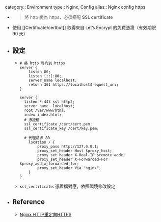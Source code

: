 category:: Environment
type:: Nginx, Config
alias:: Nginx config https

- > 將 http 變為 https，必須搭配 **SSL certificate**
- 使用 [[Certificate/certbot]] 取得來自 Let’s Encrypt 的免費憑證（有效期限 90 天）
- ## 設定
	- ```plain
	  # 將 http 導向到 https
	  server {
	      listen 80;
	      listen [::]:80;
	      server_name localhost;
	      return 301 https://localhost$request_uri;
	  }
	  
	  server {
	    listen *:443 ssl http2;
	    server_name  localhost;
	    root /var/www/html;
	    index index.html;
	    # 憑證檔
	    ssl_certificate /cert/cert.pem; 
	    ssl_certificate_key /cert/key.pem;
	    
	    # 代理請求 80
	      location / {
	          proxy_pass http://127.0.0.1;
	          proxy_set_header Host $proxy_host;
	          proxy_set_header X-Real-IP $remote_addr;
	          proxy_set_header X-Forwarded-For $proxy_add_x_forwarded_for;
	          proxy_set_header Via "nginx";
	      }
	  }
	  ```
	- `ssl_certificate`: 憑證檔對應，依照環境修改設定
- ## Reference
	- [Nginx HTTP重定向HTTPS](https://www.myfreax.com/redirect-http-to-https-in-nginx/)